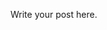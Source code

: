 <!--
.. title: 005
.. slug: 005
.. date: 2022-06-14 09:52:37 UTC-04:00
.. tags: draft
.. category: draft
.. link: 
.. description: 
.. type: text
-->

Write your post here.
